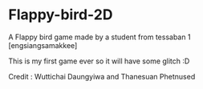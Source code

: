 # Flappy-bird-2D
A Flappy bird game made by a student from tessaban 1 [engsiangsamakkee]

This is my first game ever so it will have some glitch :D

Credit : Wuttichai Daungyiwa and Thanesuan Phetnused
